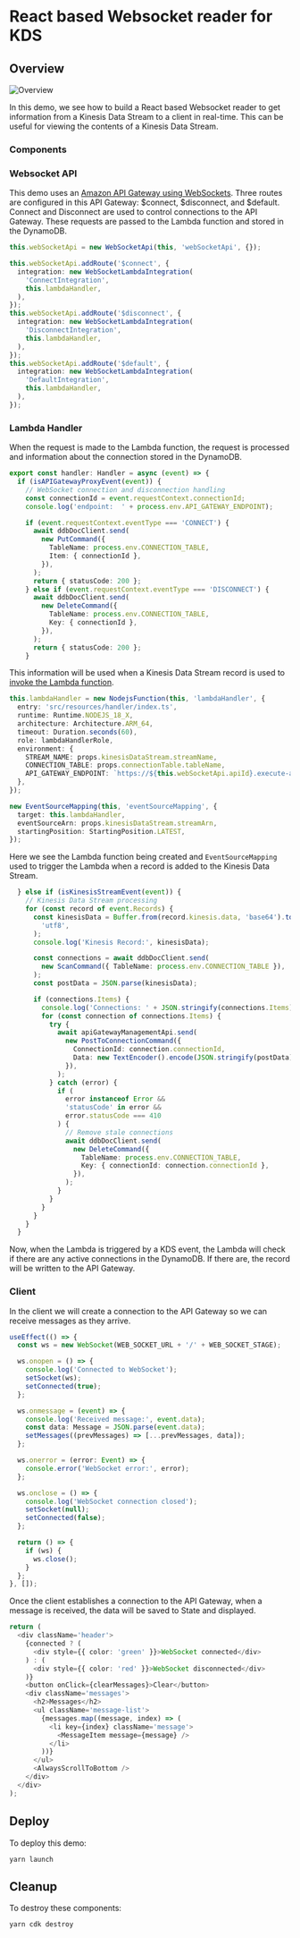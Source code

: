 # React based Websocket reader for KDS

## Overview

![Overview](images/KDSReader.png)

In this demo, we see how to build a React based Websocket reader to get information from a Kinesis Data Stream to a client in real-time. This can be useful for viewing the contents of a Kinesis Data Stream.

### Components

### Websocket API

This demo uses an [Amazon API Gateway using WebSockets](https://docs.aws.amazon.com/apigateway/latest/developerguide/apigateway-websocket-api.html). Three routes are configured in this API Gateway: $connect, $disconnect, and $default. Connect and Disconnect are used to control connections to the API Gateway. These requests are passed to the Lambda function and stored in the DynamoDB.

```typescript
this.webSocketApi = new WebSocketApi(this, 'webSocketApi', {});

this.webSocketApi.addRoute('$connect', {
  integration: new WebSocketLambdaIntegration(
    'ConnectIntegration',
    this.lambdaHandler,
  ),
});
this.webSocketApi.addRoute('$disconnect', {
  integration: new WebSocketLambdaIntegration(
    'DisconnectIntegration',
    this.lambdaHandler,
  ),
});
this.webSocketApi.addRoute('$default', {
  integration: new WebSocketLambdaIntegration(
    'DefaultIntegration',
    this.lambdaHandler,
  ),
});
```

### Lambda Handler

When the request is made to the Lambda function, the request is processed and information about the connection stored in the DynamoDB.

```typescript
export const handler: Handler = async (event) => {
  if (isAPIGatewayProxyEvent(event)) {
    // WebSocket connection and disconnection handling
    const connectionId = event.requestContext.connectionId;
    console.log('endpoint:  ' + process.env.API_GATEWAY_ENDPOINT);

    if (event.requestContext.eventType === 'CONNECT') {
      await ddbDocClient.send(
        new PutCommand({
          TableName: process.env.CONNECTION_TABLE,
          Item: { connectionId },
        }),
      );
      return { statusCode: 200 };
    } else if (event.requestContext.eventType === 'DISCONNECT') {
      await ddbDocClient.send(
        new DeleteCommand({
          TableName: process.env.CONNECTION_TABLE,
          Key: { connectionId },
        }),
      );
      return { statusCode: 200 };
    }
```

This information will be used when a Kinesis Data Stream record is used to [invoke the Lambda function](https://docs.aws.amazon.com/lambda/latest/dg/with-kinesis.html).

```typescript
this.lambdaHandler = new NodejsFunction(this, 'lambdaHandler', {
  entry: 'src/resources/handler/index.ts',
  runtime: Runtime.NODEJS_18_X,
  architecture: Architecture.ARM_64,
  timeout: Duration.seconds(60),
  role: lambdaHandlerRole,
  environment: {
    STREAM_NAME: props.kinesisDataStream.streamName,
    CONNECTION_TABLE: props.connectionTable.tableName,
    API_GATEWAY_ENDPOINT: `https://${this.webSocketApi.apiId}.execute-api.${this.webSocketApi.stack.region}.amazonaws.com/${this.webSocketStage.stageName}`,
  },
});

new EventSourceMapping(this, 'eventSourceMapping', {
  target: this.lambdaHandler,
  eventSourceArn: props.kinesisDataStream.streamArn,
  startingPosition: StartingPosition.LATEST,
});
```

Here we see the Lambda function being created and `EventSourceMapping` used to trigger the Lambda when a record is added to the Kinesis Data Stream.

```typescript
  } else if (isKinesisStreamEvent(event)) {
    // Kinesis Data Stream processing
    for (const record of event.Records) {
      const kinesisData = Buffer.from(record.kinesis.data, 'base64').toString(
        'utf8',
      );
      console.log('Kinesis Record:', kinesisData);

      const connections = await ddbDocClient.send(
        new ScanCommand({ TableName: process.env.CONNECTION_TABLE }),
      );
      const postData = JSON.parse(kinesisData);

      if (connections.Items) {
        console.log('Connections: ' + JSON.stringify(connections.Items));
        for (const connection of connections.Items) {
          try {
            await apiGatewayManagementApi.send(
              new PostToConnectionCommand({
                ConnectionId: connection.connectionId,
                Data: new TextEncoder().encode(JSON.stringify(postData)),
              }),
            );
          } catch (error) {
            if (
              error instanceof Error &&
              'statusCode' in error &&
              error.statusCode === 410
            ) {
              // Remove stale connections
              await ddbDocClient.send(
                new DeleteCommand({
                  TableName: process.env.CONNECTION_TABLE,
                  Key: { connectionId: connection.connectionId },
                }),
              );
            }
          }
        }
      }
    }
  }
```

Now, when the Lambda is triggered by a KDS event, the Lambda will check if there are any active connections in the DynamoDB. If there are, the record will be written to the API Gateway.

### Client

In the client we will create a connection to the API Gateway so we can receive messages as they arrive.

```typescript
useEffect(() => {
  const ws = new WebSocket(WEB_SOCKET_URL + '/' + WEB_SOCKET_STAGE);

  ws.onopen = () => {
    console.log('Connected to WebSocket');
    setSocket(ws);
    setConnected(true);
  };

  ws.onmessage = (event) => {
    console.log('Received message:', event.data);
    const data: Message = JSON.parse(event.data);
    setMessages((prevMessages) => [...prevMessages, data]);
  };

  ws.onerror = (error: Event) => {
    console.error('WebSocket error:', error);
  };

  ws.onclose = () => {
    console.log('WebSocket connection closed');
    setSocket(null);
    setConnected(false);
  };

  return () => {
    if (ws) {
      ws.close();
    }
  };
}, []);
```

Once the client establishes a connection to the API Gateway, when a message is received, the data will be saved to State and displayed.

```typescript
return (
  <div className='header'>
    {connected ? (
      <div style={{ color: 'green' }}>WebSocket connected</div>
    ) : (
      <div style={{ color: 'red' }}>WebSocket disconnected</div>
    )}
    <button onClick={clearMessages}>Clear</button>
    <div className='messages'>
      <h2>Messages</h2>
      <ul className='message-list'>
        {messages.map((message, index) => (
          <li key={index} className='message'>
            <MessageItem message={message} />
          </li>
        ))}
      </ul>
      <AlwaysScrollToBottom />
    </div>
  </div>
);
```

## Deploy

To deploy this demo:

```
yarn launch
```

## Cleanup

To destroy these components:

```
yarn cdk destroy
```
